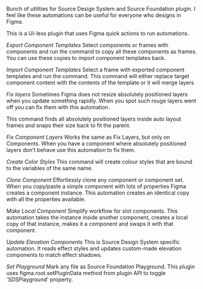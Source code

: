 Bunch of utilities for Source Design System and Source Foundation plugin. I feel like these automations can be useful for everyone who designs in Figma.

This is a UI-less plugin that uses Figma quick actions to run automations.

*Export Component Templates*
Select components or frames with components and run the command to copy all these components as frames. You can use these copies to import component templates back.


*Import Component Templates*
Select a frame with exported component templates and run the command. This command will either replace target component content with the contents of the template or it will merge layers


*Fix layers*
Sometimes Figma does not resize absolutely positioned layers when you update something rapidly. When you spot such rouge layers went off you can fix them with this automation.

This command finds all absolutely positioned layers inside auto layout frames and snaps their size back to fit the parent.


*Fix Component Layers*
Works the same as Fix Layers, but only on Components. When you have a component where absolutely positioned layers don’t behave use this automation to fix them.


*Create Color Styles*
This command will create colour styles that are bound to the variables of the same name.


*Clone Component*
Effortlessly clone any component or component set. When you copy/paste a simple component with lots of properties Figma creates a component instance. This automation creates an identical copy with all the properties available.


*Make Local Component*
Simplify workflow for slot components. This automation takes the instance inside another component, creates a local copy of that instance, makes it a component and swaps it with that component.


*Update Elevation Components*
This is Source Design System specific automation. It reads effect styles and updates custom-made elevation components to match effect shadows.


*Set Playground*
Mark any file as Source Foundation Playground. This plugin uses figma.root.setPluginData method from plugin API to toggle 'SDSPlayground' property.

